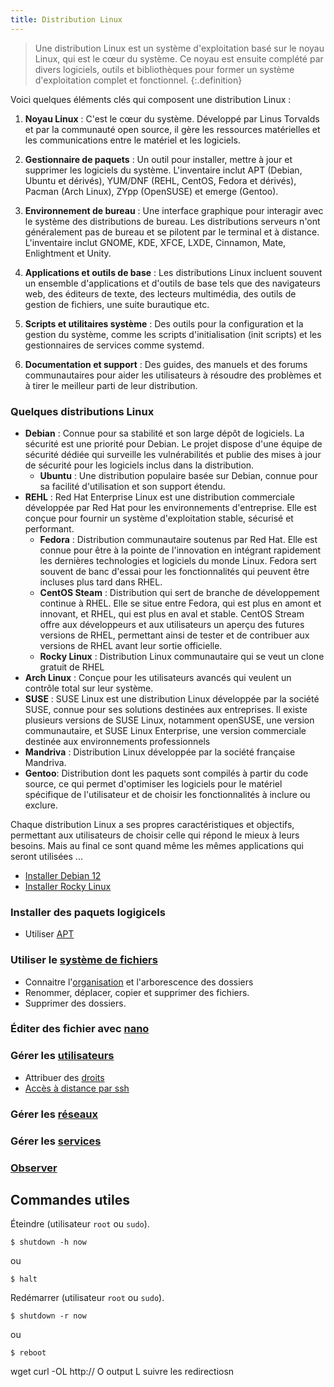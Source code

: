 ```yaml
---
title: Distribution Linux
---
```


> Une distribution Linux est un système d'exploitation basé sur le noyau Linux, qui est le cœur du système. Ce noyau est ensuite complété par divers logiciels, outils et bibliothèques pour former un système d'exploitation complet et fonctionnel. 
{:.definition}

Voici quelques éléments clés qui composent une distribution Linux :

1. **Noyau Linux** : C'est le cœur du système. Développé par Linus Torvalds et par la communauté open source, il gère les ressources matérielles et les communications entre le matériel et les logiciels.

2. **Gestionnaire de paquets** : Un outil pour installer, mettre à jour et supprimer les logiciels du système. L'inventaire inclut APT (Debian, Ubuntu et dérivés), YUM/DNF (REHL, CentOS, Fedora et dérivés), Pacman (Arch Linux), ZYpp (OpenSUSE) et emerge (Gentoo).

3. **Environnement de bureau** : Une interface graphique pour interagir avec le système des distributions de bureau. Les distributions serveurs n'ont généralement pas de bureau et se pilotent par le terminal et à distance. L'inventaire inclut GNOME, KDE, XFCE, LXDE, Cinnamon, Mate, Enlightment et Unity.

4. **Applications et outils de base** : Les distributions Linux incluent souvent un ensemble d'applications et d'outils de base tels que des navigateurs web, des éditeurs de texte, des lecteurs multimédia, des outils de gestion de fichiers, une suite burautique etc.

5. **Scripts et utilitaires système** : Des outils pour la configuration et la gestion du système, comme les scripts d'initialisation (init scripts) et les gestionnaires de services comme systemd.

6. **Documentation et support** : Des guides, des manuels et des forums communautaires pour aider les utilisateurs à résoudre des problèmes et à tirer le meilleur parti de leur distribution.

### Quelques distributions Linux

- **Debian** : Connue pour sa stabilité et son large dépôt de logiciels. La sécurité est une priorité pour Debian. Le projet dispose d'une équipe de sécurité dédiée qui surveille les vulnérabilités et publie des mises à jour de sécurité pour les logiciels inclus dans la distribution.
  - **Ubuntu** : Une distribution populaire basée sur Debian, connue pour sa facilité d'utilisation et son support étendu.
- **REHL** : Red Hat Enterprise Linux est une distribution commerciale développée par Red Hat pour les environnements d'entreprise. Elle est conçue pour fournir un système d'exploitation stable, sécurisé et performant.
  - **Fedora** : Distribution communautaire soutenus par Red Hat. Elle est connue pour être à la pointe de l'innovation en intégrant rapidement les dernières technologies et logiciels du monde Linux. Fedora sert souvent de banc d'essai pour les fonctionnalités qui peuvent être incluses plus tard dans RHEL.
  - **CentOS Steam** : Distribution qui sert de branche de développement continue à RHEL. Elle se situe entre Fedora, qui est plus en amont et innovant, et RHEL, qui est plus en aval et stable. CentOS Stream offre aux développeurs et aux utilisateurs un aperçu des futures versions de RHEL, permettant ainsi de tester et de contribuer aux versions de RHEL avant leur sortie officielle.
  - **Rocky Linux** : Distribution Linux communautaire qui se veut un clone gratuit de RHEL
- **Arch Linux** : Conçue pour les utilisateurs avancés qui veulent un contrôle total sur leur système.
- **SUSE** : SUSE Linux est une distribution Linux développée par la société SUSE, connue pour ses solutions destinées aux entreprises. Il existe plusieurs versions de SUSE Linux, notamment openSUSE, une version communautaire, et SUSE Linux Enterprise, une version commerciale destinée aux environnements professionnels
- **Mandriva** : Distribution Linux développée par la société française Mandriva.
- **Gentoo**: Distribution dont les paquets sont compilés à partir du code source, ce qui permet d'optimiser les logiciels pour le matériel spécifique de l'utilisateur et de choisir les fonctionnalités à inclure ou exclure.

Chaque distribution Linux a ses propres caractéristiques et objectifs, permettant aux utilisateurs de choisir celle qui répond le mieux à leurs besoins. Mais au final ce sont quand même les mêmes applications qui seront utilisées ...

+ [Installer Debian 12](debian)
+ [Installer Rocky Linux](rocky)

### Installer des paquets logigicels

+ Utiliser [APT](paquet/apt)


### Utiliser le [système de fichiers](fs)

+ Connaitre l'[organisation](fs/organisation) et l'arborescence des dossiers
+ Renommer, déplacer, copier et supprimer des fichiers.
+ Supprimer des dossiers.

### Éditer des fichier avec [nano](nano)

### Gérer les [utilisateurs](utilisateurs)
+ Attribuer des [droits](utilisateurs/droits)
+ [Accès à distance par ssh](utilisateurs/ssh)

### Gérer les [réseaux](network)

### Gérer les [services](services)

### [Observer](observer/uptime)

## Commandes utiles

Éteindre (utilisateur `root` ou `sudo`).

```shell
$ shutdown -h now
```

ou

```shell
$ halt
```

Redémarrer (utilisateur `root` ou `sudo`).

```shell
$ shutdown -r now
```

ou

```shell
$ reboot
```

wget
curl -OL http://
O output
L suivre les redirectiosn
